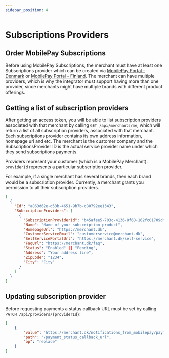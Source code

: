 ```yaml
---
sidebar_position: 4
---
```


# Subscriptions Providers

## Order MobilePay Subscriptions

Before using MobilePay Subscriptions, the merchant must have at least one Subscriptions provider which can be created via [MobilePay Portal - Denmark](https://admin.mobilepay.dk/) or  [MobilePay Portal - Finland](https://admin.mobilepay.fi/). The merchant can have multiple providers, which is why the integrator must support having more than one provider, since merchants might have multiple brands with different product offerings.

## Getting a list of subscription providers

After getting an access token, you will be able to list subscription providers associated with that merchant by calling `GET /api/merchants/me`, which will return a list of all subscription providers, associated with that merchant. Each subscriptions provider contains its own address information, homepage url and etc. The merchant is the customer company and the SubscriptionsProvider ID is the actual service provider name under which they send subscriptions payments  

Providers represent your customer (which is a MobilePay Merchant).
`providerId` represents a particular subscription provider.

For example, if a single merchant has several brands, then each brand would be a subscription provider. Currently, a merchant grants you permission to all their subscription providers.

```json title="HTTP 200 Response body example"
[
  {
    "Id": "a863d62e-d53b-4651-9b7b-c80792ee1343",
    "SubscriptionProviders": [
      {
        "SubscriptionProviderId": "b45afee5-703c-4136-8f60-162fc01709df",
        "Name": "Name of your subscription product",
        "HomepageUrl": "https://merchant.dk",
        "CustomerServiceEmail": "customerservice@merchant.dk",
        "SelfServicePortalUrl": "https://merchant.dk/self-service",
        "FaqUrl": "https://merchant.dk/faq",
        "Status": "Enabled" || "Pending",
        "Address": "Your address line",
        "ZipCode": "1234",
        "City": "City"
      }
    ]
  }
]
```

## Updating subscription provider

Before requesting payments a status callback URL must be set by calling `PATCH /api/providers/{providerId}`:

```json title="Payment status callback URL"
[
    {
        "value": "https://merchant.dk/notifications_from_mobilepay/payments",
        "path": "/payment_status_callback_url",
        "op": "replace"
    }
]
```

